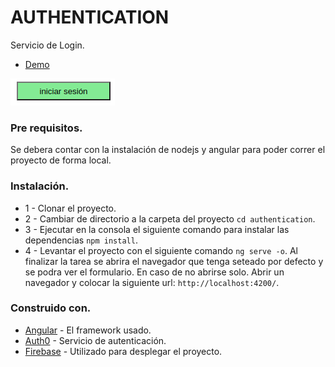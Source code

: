 # AUTHENTICATION

Servicio de Login.

* [Demo](https://authentication-1c6ed.web.app/)

![Preview](https://github.com/CelesteRueda/authentication/blob/master/demo.png)

### Pre requisitos. 
 
 Se debera contar con la instalación de nodejs y angular para poder correr el proyecto de forma local.

### Instalación.

 * 1 - Clonar el proyecto.
 * 2 - Cambiar de directorio a la carpeta del proyecto `cd authentication`.
 * 3 - Ejecutar en la consola el siguiente comando para instalar las dependencias `npm install`.
 * 4 - Levantar el proyecto con el siguiente comando `ng serve -o`. Al finalizar la tarea se abrira el navegador que tenga seteado por defecto y se podra ver el formulario. En caso de no abrirse solo. Abrir un navegador y colocar la siguiente url: `http://localhost:4200/`.

### Construido con.

* [Angular](https://angular.io/) - El framework usado.
* [Auth0](https://auth0.com/) - Servicio de autenticación.
* [Firebase](https://firebase.google.com/?hl=es) - Utilizado para desplegar el proyecto.